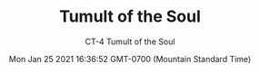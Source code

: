 ---
category: "wall_covering"
date: "Mon Jan 25 2021 16:36:52 GMT-0700 (Mountain Standard Time)"
description: "null"
designer: "Charlotte Terrell"
href: "https://www.areaenvironments.com/charlotte-terrell"
image_primary: "./img/CT+Tumult+of+the+Soul+Art.jpg"
image_secondary: "./img/CT+Tumult+of+the+Soul+Interior.jpg"
image_thumb: "./img/Charlotte+Terrell.png"
manufacturer: "Area Environments"
slug: "/manufacturers/area_environments/wall_covering/tumult_of_the_soul"
subtitle: "CT-4 Tumult of the Soul"
tags:
  - "area_environments"
  - "wall_covering"
title: "Tumult of the Soul"
---